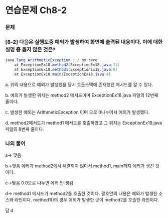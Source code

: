 # 연습문제 Ch8-2

### 문제

### [8-2] 다음은 실행도중 예외가 발생하여 화면에 출력된 내용이다. 이에 대한 설명 중 옳지 않은 것은?

```java
java.lang.ArithmeticException : / by zero
	at ExceptionEx18.method2(ExceptionEx18.java:12)
	at ExceptionEx18.method1(ExceptionEx18.java:8)
	at ExceptionEx18.main(ExceptionEx18.java:4)
```

a. 위의 내용으로 예외가 발생했을 당시 호출스택에 존재했던 메서드를 알 수 있다.

b. 예외가 발생한 위치는 method2 메서드이며 ExceptionEx18.java 파일의 12번째 줄이다.

c. 발생한 예외는 ArithmeticException 이며 으로 0나누어서 예외가 발생했다.

d. method2메서드가  method1 메서드를 호출하였고 그 위치는 ExceptionEx18.java 파일의 8번째 줄이다.

### 나의 풀이

a→ 맞음

b→맞음 에러가 method2에서 해결되지 않아서 method1, main까지 에러가 생긴 것이다.

c→맞음 0.0으로 나누면 에러 안 생김

d→ method1 메서드가 method2를 호출한 것이다. 괄호안의 내용은 예외가 발생한 소스와 라인이다. method1()의 경우 예외가 발생한 곳이 method2를 호출한 라인이다.

답 d